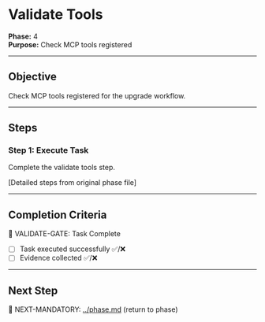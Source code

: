 # Validate Tools

**Phase:** 4  
**Purpose:** Check MCP tools registered  

---

## Objective

Check MCP tools registered for the upgrade workflow.

---

## Steps

### Step 1: Execute Task

Complete the validate tools step.

[Detailed steps from original phase file]

---

## Completion Criteria

🛑 VALIDATE-GATE: Task Complete

- [ ] Task executed successfully ✅/❌
- [ ] Evidence collected ✅/❌

---

## Next Step

🎯 NEXT-MANDATORY: [../phase.md](../phase.md) (return to phase)
